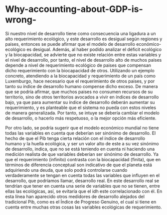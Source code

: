 # Why-accounting-about-GDP-is-wrong-

Si nuestro nivel de desarrollo tiene como consecuencia una ligadura a un alto requerimiento ecológico, y este desarrollo es desigual según regiones y paises, entonces se puede afirmar que el modelo de desarrollo económico-ecológico es desigual. Además, al haber podido analizar el déficit ecológico y la biocapacidad, se advierte que no existe relación entre estas variables y el nivel de desarrollo, por tanto, el nivel de desarrollo alto de muchos paises depende a nivel de requerimiento ecológico de paises que compensan dicho requerimiento con la biocapacidad de otros. Utilizando un ejemplo concreto, atendiendo a la biocapacidad y requerimiento de un país como Luxemburgo, hace necesario que el requerimiento de otros paises, y por tanto su índice de desarrollo humano compense dicho exceso. De manera que se podría afirmar, que muchos paises no consumen recursos de su territorio, sino de otros territorios avocados a vivir en índices de desarrollo bajo, ya que para aumentar su índice de desarrollo deberán aumentar su requerimiento, y es planteable que el sistema no pueda con estos niveles de manera generalizada. Por tanto, se intuye se debería cambiar el modelo de desarrollo, o hacerlo más respetuoso, o la mejor opción más eficiente.

Por otro lado, se podría sugerir que el modelo económico mundial no tiene todas las variables en cuenta que deberían ser sinónimo de desarrollo. El hecho de que el Pib tenga cierta relación con el índice de desarrollo humano y la huella ecológica, y ser un valor alto de este a su vez sinónimo de desarrollo, indica, que no se está teniendo en cuenta ni haciendo una medición realista de que variables deberían ser sinónimo de desarrollo. Ya que el requerimiento (infinito) contrasta con la biocapacidad (finita), que en términos de diferencia conceptual son indicativo de que el planeta está adquiriendo una deuda, que solo podrá controlarse cuando verdaderamente se tengan en cuenta todas las variables que influyen en el desarrollo, que podríamos llamar, desarrollo real. En este desarrollo real se tendrían que tener en cuenta una serie de variables que no se tienen, entre ellas las ecológicas, así, se evitaría que el idh este correlacionado con él. En esta línea han aparecido otros medidores de desarrollo alejados del tradicional Pib, como es el Índice de Progreso Genuino, el cual si tiene en cuenta entre muchas otras cosas las variables ecológicas de requerimiento.
